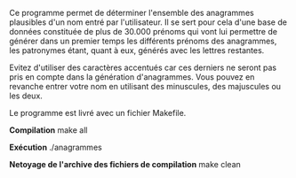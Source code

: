 Ce programme permet de déterminer l'ensemble des anagrammes plausibles
d'un nom entré par l'utilisateur. Il se sert pour cela d'une base de 
données constituée de plus de 30.000 prénoms qui vont lui permettre de générer 
dans un premier temps les différents prénoms des anagrammes, les patronymes 
étant, quant à eux, générés avec les lettres restantes.

Evitez d'utiliser des caractères accentués car ces derniers ne seront pas
pris en compte dans la génération d'anagrammes. Vous pouvez en revanche 
entrer votre nom en utilisant des minuscules, des majuscules ou les deux.

Le programme est livré avec un fichier Makefile.

**Compilation**
make all

**Exécution**
./anagrammes

**Netoyage de l'archive des fichiers de compilation**
make clean